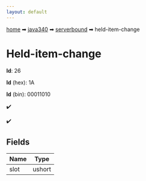 ```yaml
---
layout: default
---
```


[home](/) ➡ [java340](/protocol/java340) ➡ [serverbound](/protocol/java340/serverbound) ➡ held-item-change

# Held-item-change

**Id**: 26

**Id** (hex): 1A

**Id** (bin): 00011010

✔️

✔️

## Fields

Name | Type
---|---
slot | ushort


